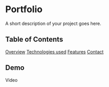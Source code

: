 # Portfolio
A short description of your project goes here.

## Table of Contents
[Overview](#overview)
[Technologies used](#technologies)
[Features](#features)
[Contact](#contact)

## Demo 
Video
